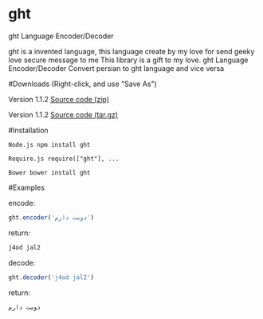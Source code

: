 # ght

ght Language Encoder/Decoder

ght is a invented language, this language create by my love for send geeky love secure message to me
This library is a gift to my love.
ght Language Encoder/Decoder Convert persian to ght language and vice versa

#Downloads (Right-click, and use "Save As")

 Version 1.1.2 [Source code (zip)](https://github.com/arastu/ght/archive/1.1.2.zip)

 Version 1.1.2 [Source code (tar.gz)](https://github.com/arastu/ght/archive/1.1.2.tar.gz)

#Installation

```Node.js npm install ght```

```Require.js require(["ght"], ...```

```Bower bower install ght```

#Examples

encode:
```javascript
ght.encoder('دوست دارم')
```
return:
```html
j4od jal2
```

decode:
```javascript
ght.decoder('j4od jal2')
```

return:
```html
دوست دارم
```
